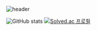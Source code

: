 ![header](https://capsule-render.vercel.app/api?type=wave&color=auto&text=Welcome%20to%20go-marr's%20Github~&fontSize=50&textColor=FF6B4)


![GitHub stats](https://github-readme-stats.vercel.app/api?username=go-marr&show_icons=true&theme=radical)
[![Solved.ac 프로필](http://mazassumnida.wtf/api/generate_badge?boj=ju79318)](https://solDved.ac/ju79318)

